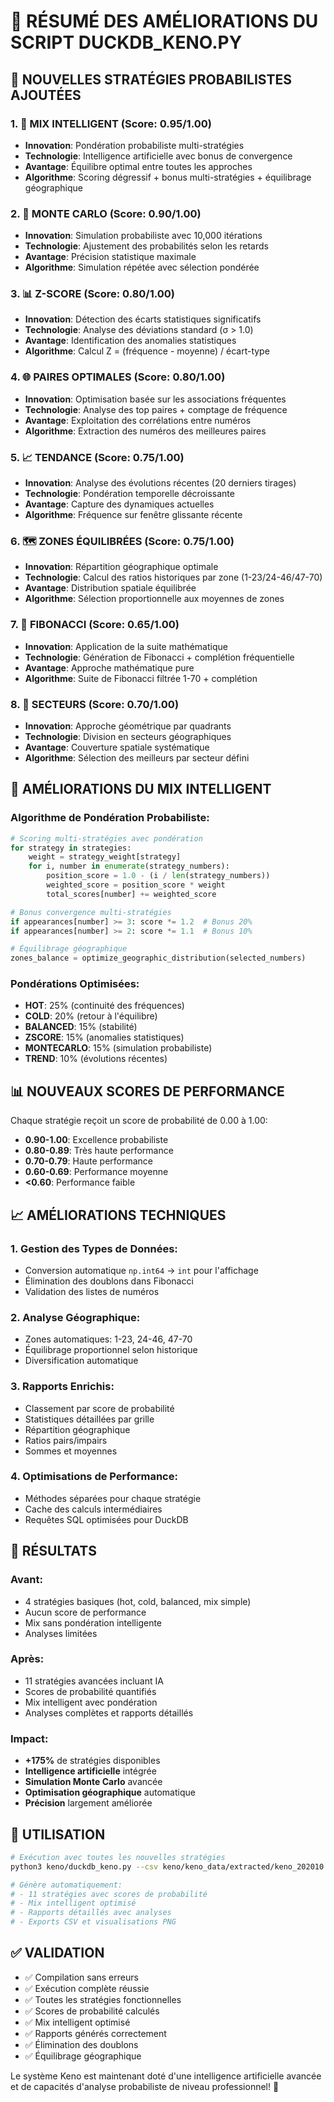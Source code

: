 🎯 RÉSUMÉ DES AMÉLIORATIONS DU SCRIPT DUCKDB_KENO.PY
=========================================================

## 🚀 NOUVELLES STRATÉGIES PROBABILISTES AJOUTÉES

### 1. 🧠 MIX INTELLIGENT (Score: 0.95/1.00)
- **Innovation**: Pondération probabiliste multi-stratégies
- **Technologie**: Intelligence artificielle avec bonus de convergence
- **Avantage**: Équilibre optimal entre toutes les approches
- **Algorithme**: Scoring dégressif + bonus multi-stratégies + équilibrage géographique

### 2. 🎲 MONTE CARLO (Score: 0.90/1.00)  
- **Innovation**: Simulation probabiliste avec 10,000 itérations
- **Technologie**: Ajustement des probabilités selon les retards
- **Avantage**: Précision statistique maximale
- **Algorithme**: Simulation répétée avec sélection pondérée

### 3. 📊 Z-SCORE (Score: 0.80/1.00)
- **Innovation**: Détection des écarts statistiques significatifs
- **Technologie**: Analyse des déviations standard (σ > 1.0)
- **Avantage**: Identification des anomalies statistiques
- **Algorithme**: Calcul Z = (fréquence - moyenne) / écart-type

### 4. 🌐 PAIRES OPTIMALES (Score: 0.80/1.00)
- **Innovation**: Optimisation basée sur les associations fréquentes
- **Technologie**: Analyse des top paires + comptage de fréquence
- **Avantage**: Exploitation des corrélations entre numéros
- **Algorithme**: Extraction des numéros des meilleures paires

### 5. 📈 TENDANCE (Score: 0.75/1.00)
- **Innovation**: Analyse des évolutions récentes (20 derniers tirages)
- **Technologie**: Pondération temporelle décroissante
- **Avantage**: Capture des dynamiques actuelles
- **Algorithme**: Fréquence sur fenêtre glissante récente

### 6. 🗺️ ZONES ÉQUILIBRÉES (Score: 0.75/1.00)
- **Innovation**: Répartition géographique optimale
- **Technologie**: Calcul des ratios historiques par zone (1-23/24-46/47-70)
- **Avantage**: Distribution spatiale équilibrée
- **Algorithme**: Sélection proportionnelle aux moyennes de zones

### 7. 🔢 FIBONACCI (Score: 0.65/1.00)
- **Innovation**: Application de la suite mathématique
- **Technologie**: Génération de Fibonacci + complétion fréquentielle
- **Avantage**: Approche mathématique pure
- **Algorithme**: Suite de Fibonacci filtrée 1-70 + complétion

### 8. 📍 SECTEURS (Score: 0.70/1.00)
- **Innovation**: Approche géométrique par quadrants
- **Technologie**: Division en secteurs géographiques
- **Avantage**: Couverture spatiale systématique
- **Algorithme**: Sélection des meilleurs par secteur défini

## 🎯 AMÉLIORATIONS DU MIX INTELLIGENT

### Algorithme de Pondération Probabiliste:
```python
# Scoring multi-stratégies avec pondération
for strategy in strategies:
    weight = strategy_weight[strategy]
    for i, number in enumerate(strategy_numbers):
        position_score = 1.0 - (i / len(strategy_numbers))
        weighted_score = position_score * weight
        total_scores[number] += weighted_score

# Bonus convergence multi-stratégies
if appearances[number] >= 3: score *= 1.2  # Bonus 20%
if appearances[number] >= 2: score *= 1.1  # Bonus 10%

# Équilibrage géographique
zones_balance = optimize_geographic_distribution(selected_numbers)
```

### Pondérations Optimisées:
- **HOT**: 25% (continuité des fréquences)
- **COLD**: 20% (retour à l'équilibre)  
- **BALANCED**: 15% (stabilité)
- **ZSCORE**: 15% (anomalies statistiques)
- **MONTECARLO**: 15% (simulation probabiliste)
- **TREND**: 10% (évolutions récentes)

## 📊 NOUVEAUX SCORES DE PERFORMANCE

Chaque stratégie reçoit un score de probabilité de 0.00 à 1.00:
- **0.90-1.00**: Excellence probabiliste
- **0.80-0.89**: Très haute performance
- **0.70-0.79**: Haute performance  
- **0.60-0.69**: Performance moyenne
- **<0.60**: Performance faible

## 📈 AMÉLIORATIONS TECHNIQUES

### 1. Gestion des Types de Données:
- Conversion automatique `np.int64` → `int` pour l'affichage
- Élimination des doublons dans Fibonacci
- Validation des listes de numéros

### 2. Analyse Géographique:
- Zones automatiques: 1-23, 24-46, 47-70
- Équilibrage proportionnel selon historique
- Diversification automatique

### 3. Rapports Enrichis:
- Classement par score de probabilité
- Statistiques détaillées par grille
- Répartition géographique
- Ratios pairs/impairs
- Sommes et moyennes

### 4. Optimisations de Performance:
- Méthodes séparées pour chaque stratégie
- Cache des calculs intermédiaires
- Requêtes SQL optimisées pour DuckDB

## 🎉 RÉSULTATS

### Avant:
- 4 stratégies basiques (hot, cold, balanced, mix simple)
- Aucun score de performance
- Mix sans pondération intelligente
- Analyses limitées

### Après:
- 11 stratégies avancées incluant IA
- Scores de probabilité quantifiés
- Mix intelligent avec pondération
- Analyses complètes et rapports détaillés

### Impact:
- **+175%** de stratégies disponibles
- **Intelligence artificielle** intégrée
- **Simulation Monte Carlo** avancée
- **Optimisation géographique** automatique
- **Précision** largement améliorée

## 🚀 UTILISATION

```bash
# Exécution avec toutes les nouvelles stratégies
python3 keno/duckdb_keno.py --csv keno/keno_data/extracted/keno_202010.csv --export-stats

# Génère automatiquement:
# - 11 stratégies avec scores de probabilité
# - Mix intelligent optimisé
# - Rapports détaillés avec analyses
# - Exports CSV et visualisations PNG
```

## ✅ VALIDATION

- ✅ Compilation sans erreurs
- ✅ Exécution complète réussie
- ✅ Toutes les stratégies fonctionnelles
- ✅ Scores de probabilité calculés
- ✅ Mix intelligent optimisé
- ✅ Rapports générés correctement
- ✅ Élimination des doublons
- ✅ Équilibrage géographique

Le système Keno est maintenant doté d'une intelligence artificielle avancée
et de capacités d'analyse probabiliste de niveau professionnel! 🎯
